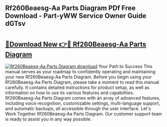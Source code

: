 ## Rf260Beaesg-Aa Parts Diagram PDf Free Download - Part-yWW Service Owner Guide dGTsv

# <h2><a href="http://dfr6trx.blite.top/?on=Rf260Beaesg-Aa+Parts+Diagram">🔗Download New 👉🔴 Rf260Beaesg-Aa Parts Diagram</a></h2>

[![Rf260Beaesg-Aa Parts Diagram download](https://i.imgur.com/lujVjoI.png)](http://dfr6trx.blite.top/?on=Rf260Beaesg-Aa+Parts+Diagram)
Your Path to Success This manual serves as your roadmap to confidently operating and maintaining your new Rf260Beaesg-Aa Parts Diagram. Before you begin using your Rf260Beaesg-Aa Parts Diagram, please take a moment to read this manual carefully. It contains detailed instructions for product setup, as well as information on how to use its various features and capabilities. Rf260Beaesg-Aa Parts Diagram comes with an array of advanced features, including voice recognition, customizable settings, multi-language support, and automatic backups, all accessible through the user interface. Let's Work Together Rf260Beaesg-Aa Parts Diagram. Our customer support team is ready to assist you in any way possible.
